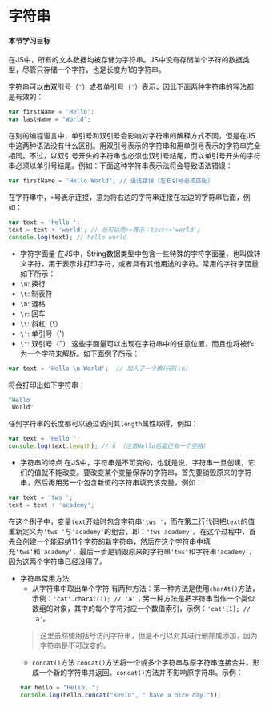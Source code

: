 # 字符串

#### 本节学习目标

在JS中，所有的文本数据均被存储为字符串。JS中没有存储单个字符的数据类型，尽管只存储一个字符，也是长度为1的字符串。

字符串可以由双引号（`"`）或者单引号（`'`）表示，因此下面两种字符串的写法都是有效的：
```JavaScript
var firstName = 'Hello';
var lastName = "World";
```
在别的编程语言中，单引号和双引号会影响对字符串的解释方式不同，但是在JS中这两种语法没有什么区别。用双引号表示的字符串和用单引号表示的字符串完全相同。不过，以双引号开头的字符串也必须也双引号结尾，而以单引号开头的字符串必须以单引号结尾。例如：下面这种字符串表示法将会导致语法错误：
```JavaScript
var firstName = 'Hello World"; // 语法错误（左右引号必须匹配）
```

在字符串中，`+`号表示连接，意为将右边的字符串连接在左边的字符串后面，例如：
```JavaScript
var text = 'hello ';
text = text + 'world'; // 也可以用+=表示：text+='world';
console.log(text); // hello world
```
* 字符字面量
在JS中，String数据类型中包含一些特殊的字符字面量，也叫做转义字符，用于表示非打印字符，或者具有其他用途的字符。常用的字符字面量如下所示：
* `\n`: 换行
* `\t`: 制表符
* `\b`: 退格
* `\r`: 回车
* `\\`: 斜杠（\）
* `\'`: 单引号（'）
* `\"`: 双引号（"）
这些字面量可以出现在字符串中的任意位置，而且也将被作为一个字符来解析。如下面例子所示：
```JavaScript
var text = 'Hello \n World';  // 加入了一个换行符(\n)
```
将会打印出如下字符串：
```JavaScript
"Hello 
 World"
```
任何字符串的长度都可以通过访问其`length`属性取得，例如：
```JavaScript
var text = 'Hello ';
console.log(text.length); // 6 （注意Hello后面还有一个空格）
```

* 字符串的特点
在JS中，字符串是不可变的，也就是说，字符串一旦创建，它们的值就不能改变。要改变某个变量保存的字符串，首先要销毁原来的字符串，然后再用另一个包含新值的字符串填充该变量，例如：
```JavaScript
var text = 'tws ';
text = text + 'academy';
```
在这个例子中，变量`text`开始时包含字符串`'tws '`，而在第二行代码把`text`的值重新定义为`'tws '`与`'academy'`的组合，即：`'tws academy'`。在这个过程中，首先会创建一个能容纳11个字符的新字符串，然后在这个字符串中填充`'tws'`和`'academy'`，最后一步是销毁原来的字符串`'tws'`和字符串`'academy'`，因为这两个字符串已经没用了。

* 字符串常用方法
    * 从字符串中取出单个字符
    有两种方法：第一种方法是使用`charAt()`方法，示例：`'cat'.charAt(1); // 'a'`；另一种方法是把字符串当作一个类似数组的对象，其中的每个字符对应一个数值索引，示例：`'cat'[1]; // 'a'`。
    > 这里虽然使用括号访问字符串，但是不可以对其进行删除或添加，因为字符串是不可改变的。
    * `concat()`方法
    `concat()`方法将一个或多个字符串与原字符串连接合并，形成一个新的字符串并返回。`concat()`方法并不影响原字符串。示例：
    ```JavaScript
    var hello = "Hello, ";
    console.log(hello.concat("Kevin", " have a nice day."));
    ```